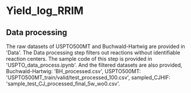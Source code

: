 # Yield_log_RRIM

## Data processing
The raw datasets of USPTO500MT and Buchwald-Hartwig are provided in 'Data'. The Data processing step filters out reactions without identifiable reaction centers. 
The sample code of this step is provided in 'USPTO_data_process.ipynb'. And the filtered datasets are also provided, Buchwald-Hartwig: 'BH_processed.csv', USPTO500MT: 'USPTO500MT_train/valid/test_processed_100.csv', sampled_CJHIF: 'sample_test_CJ_processed_final_5w_wo0.csv'.
